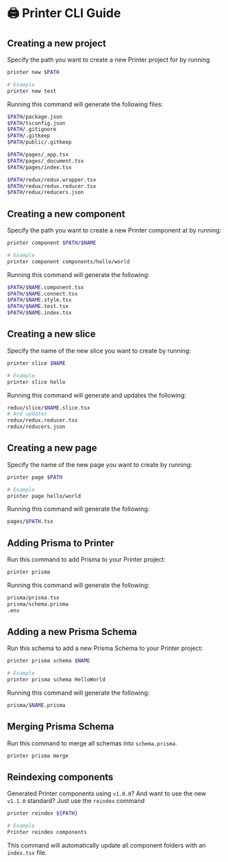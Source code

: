 # 🖨️ Printer CLI Guide

## Creating a new project

Specify the path you want to create a new Printer project for by running

```bash
printer new $PATH

# Example
printer new test
```

Running this command will generate the following files:

```bash
$PATH/package.json
$PATH/tsconfig.json
$PATH/.gitignore
$PATH/.gitkeep
$PATH/public/.gitkeep

$PATH/pages/_app.tsx
$PATH/pages/_document.tsx
$PATH/pages/index.tsx

$PATH/redux/redux.wrapper.tsx
$PATH/redux/redux.reducer.tsx
$PATH/redux/reducers.json
```

## Creating a new component

Specify the path you want to create a new Printer component at by running:

```bash
printer component $PATH/$NAME

# Example
printer component components/hello/world
```

Running this command will generate the following:

```bash
$PATH/$NAME.component.tsx
$PATH/$NAME.connect.tsx
$PATH/$NAME.style.tsx
$PATH/$NAME.test.tsx
$PATH/$NAME.index.tsx
```

## Creating a new slice

Specify the name of the new slice you want to create by running:

```bash
printer slice $NAME

# Example
printer slice hello
```

Running this command will generate and updates the following:

```bash
redux/slice/$NAME.slice.tsx
# And updates
redux/redux.reducer.tsx
redux/reducers.json
```

## Creating a new page

Specify the name of the new page you want to create by running:

```bash
printer page $PATH

# Example
printer page hello/world
```

Running this command will generate the following:

```bash
pages/$PATH.tsx
```

## Adding Prisma to Printer

Run this command to add Prisma to your Printer project:

```bash
printer prisma
```

Running this command will generate the following:

```bash
prisma/prisma.tsx
prisma/schema.prisma
.env
```

## Adding a new Prisma Schema

Run this schema to add a new Prisma Schema to your Printer project:

```bash
printer prisma schema $NAME

# Example
printer prisma schema HelloWorld
```

Running this command will generate the following:

```bash
prisma/$NAME.prisma
```

## Merging Prisma Schema

Run this command to merge all schemas into `schema.prisma`.

```bash
printer prisma merge
```

## Reindexing components

Generated Printer components using `v1.0.0`? And want to use the new `v1.1.0` standard? Just use the `reindex` command

```bash
printer reindex ${PATH}

# Example
Printer reindex components
```

This command will automatically update all component folders with an `index.tsx` file.